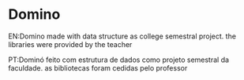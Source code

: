 # Domino

EN:Domino made with data structure as college semestral project. the libraries were provided by the teacher


PT:Dominó feito com estrutura de dados como projeto semestral da faculdade. as bibliotecas foram cedidas pelo professor
